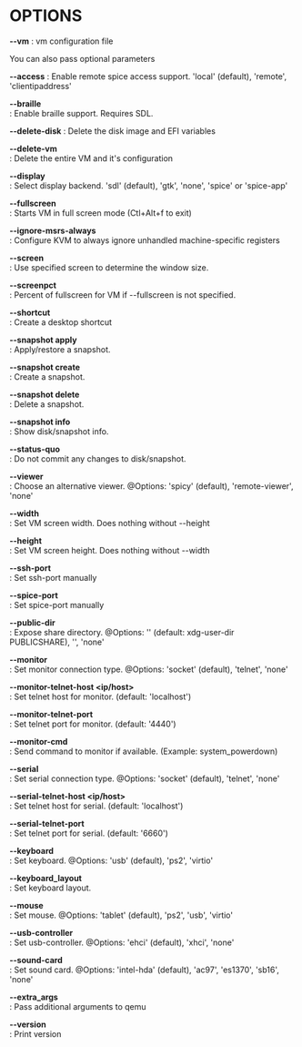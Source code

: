 # OPTIONS

**--vm**
: vm configuration file

You can also pass optional parameters


**--access**
: Enable remote spice access support. 'local' (default), 'remote', 'clientipaddress'

**--braille**                         
: Enable braille support. Requires SDL.

**--delete-disk**
: Delete the disk image and EFI variables

**--delete-vm**                       
: Delete the entire VM and it's configuration

**--display**                 
: Select display backend. 'sdl' (default), 'gtk', 'none', 'spice' or 'spice-app'

**--fullscreen**              
: Starts VM in full screen mode (Ctl+Alt+f to exit)

**--ignore-msrs-always**     
: Configure KVM to always ignore unhandled machine-specific registers

**--screen <screen>**         
: Use specified screen to determine the window size.

**--screenpct <percent>**     
: Percent of fullscreen for VM if --fullscreen is not specified.

**--shortcut**                
: Create a desktop shortcut

**--snapshot apply <tag>**    
: Apply/restore a snapshot.

**--snapshot create <tag>**              
: Create a snapshot.

**--snapshot delete <tag>**              
: Delete a snapshot.

**--snapshot info**           
: Show disk/snapshot info.

**--status-quo**              
: Do not commit any changes to disk/snapshot.

**--viewer <viewer>**         
: Choose an alternative viewer. @Options: 'spicy' (default), 'remote-viewer', 'none'

**--width <width>**           
: Set VM screen width. Does nothing without --height

**--height <height>**         
: Set VM screen height. Does nothing without --width

**--ssh-port <port>**         
: Set ssh-port manually

**--spice-port <port>**       
: Set spice-port manually

**--public-dir <path>**       
: Expose share directory. @Options: '' (default: xdg-user-dir PUBLICSHARE), '<directory>', 'none'

**--monitor <type>**          
: Set monitor connection type. @Options: 'socket' (default), 'telnet', 'none'

**--monitor-telnet-host <ip/host>**      
: Set telnet host for monitor. (default: 'localhost')

**--monitor-telnet-port <port>**         
: Set telnet port for monitor. (default: '4440')

**--monitor-cmd <cmd>**       
: Send command to monitor if available. (Example: system_powerdown)

**--serial <type>**           
: Set serial connection type. @Options: 'socket' (default), 'telnet', 'none'

**--serial-telnet-host <ip/host>**       
: Set telnet host for serial. (default: 'localhost')

**--serial-telnet-port <port>**          
: Set telnet port for serial. (default: '6660')

**--keyboard <type>**         
: Set keyboard. @Options: 'usb' (default), 'ps2', 'virtio'

**--keyboard_layout <layout>**           
: Set keyboard layout.

**--mouse <type>**            
: Set mouse. @Options: 'tablet' (default), 'ps2', 'usb', 'virtio'

**--usb-controller <type>**              
: Set usb-controller. @Options: 'ehci' (default), 'xhci', 'none'

**--sound-card <type>**       
: Set sound card. @Options: 'intel-hda' (default), 'ac97', 'es1370', 'sb16', 'none'

**--extra_args <arguments>**             
: Pass additional arguments to qemu

**--version**                
:    Print version

